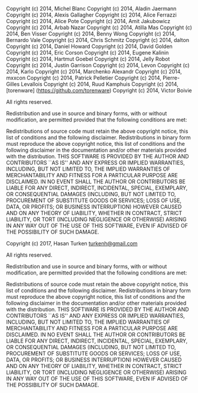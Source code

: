 Copyright (c) 2014, Michel Blanc Copyright (c) 2014, Aladin Jaermann Copyright (c) 2014, Alexis Gallagher Copyright (c) 2014, Alice Ferrazzi Copyright (c) 2014, Alice Pote Copyright (c) 2014, Amit Jakubowicz Copyright (c) 2014, Arbab Nazar Copyright (c) 2014, Atilla Mas Copyright (c) 2014, Ben Visser Copyright (c) 2014, Benny Wong Copyright (c) 2014, Bernardo Vale Copyright (c) 2014, Chris Schmitz Copyright (c) 2014, dalton Copyright (c) 2014, Daniel Howard Copyright (c) 2014, David Golden Copyright (c) 2014, Eric Corson Copyright (c) 2014, Eugene Kalinin Copyright (c) 2014, Hartmut Goebel Copyright (c) 2014, Jelly Robot Copyright (c) 2014, Justin Garrison Copyright (c) 2014, Levon Copyright (c) 2014, Karlo Copyright (c) 2014, Marchenko Alexandr Copyright (c) 2014, mxxcon Copyright (c) 2014, Patrick Pelletier Copyright (c) 2014, Pierre-Gilles Levallois Copyright (c) 2014, Ruud Kamphuis Copyright (c) 2014, [torenware] (https://github.com/torenware) Copyright (c) 2014, Victor Boivie

All rights reserved.

Redistribution and use in source and binary forms, with or without modification, are permitted provided that the following conditions are met:

Redistributions of source code must retain the above copyright notice, this list of conditions and the following disclaimer.
Redistributions in binary form must reproduce the above copyright notice, this list of conditions and the following disclaimer in the documentation and/or other materials provided with the distribution.
THIS SOFTWARE IS PROVIDED BY THE AUTHOR AND CONTRIBUTORS ``AS IS'' AND ANY EXPRESS OR IMPLIED WARRANTIES, INCLUDING, BUT NOT LIMITED TO, THE IMPLIED WARRANTIES OF MERCHANTABILITY AND FITNESS FOR A PARTICULAR PURPOSE ARE DISCLAIMED. IN NO EVENT SHALL THE AUTHOR OR CONTRIBUTORS BE LIABLE FOR ANY DIRECT, INDIRECT, INCIDENTAL, SPECIAL, EXEMPLARY, OR CONSEQUENTIAL DAMAGES (INCLUDING, BUT NOT LIMITED TO, PROCUREMENT OF SUBSTITUTE GOODS OR SERVICES; LOSS OF USE, DATA, OR PROFITS; OR BUSINESS INTERRUPTION) HOWEVER CAUSED AND ON ANY THEORY OF LIABILITY, WHETHER IN CONTRACT, STRICT LIABILITY, OR TORT (INCLUDING NEGLIGENCE OR OTHERWISE) ARISING IN ANY WAY OUT OF THE USE OF THIS SOFTWARE, EVEN IF ADVISED OF THE POSSIBILITY OF SUCH DAMAGE.	

Copyright (c) 2017, Hasan Turken turkenh@gmail.com

All rights reserved.

Redistribution and use in source and binary forms, with or without modification, are permitted provided that the following conditions are met:

Redistributions of source code must retain the above copyright notice, this list of conditions and the following disclaimer.
Redistributions in binary form must reproduce the above copyright notice, this list of conditions and the following disclaimer in the documentation and/or other materials provided with the distribution.
THIS SOFTWARE IS PROVIDED BY THE AUTHOR AND CONTRIBUTORS ``AS IS'' AND ANY EXPRESS OR IMPLIED WARRANTIES, INCLUDING, BUT NOT LIMITED TO, THE IMPLIED WARRANTIES OF MERCHANTABILITY AND FITNESS FOR A PARTICULAR PURPOSE ARE DISCLAIMED. IN NO EVENT SHALL THE AUTHOR OR CONTRIBUTORS BE LIABLE FOR ANY DIRECT, INDIRECT, INCIDENTAL, SPECIAL, EXEMPLARY, OR CONSEQUENTIAL DAMAGES (INCLUDING, BUT NOT LIMITED TO, PROCUREMENT OF SUBSTITUTE GOODS OR SERVICES; LOSS OF USE, DATA, OR PROFITS; OR BUSINESS INTERRUPTION) HOWEVER CAUSED AND ON ANY THEORY OF LIABILITY, WHETHER IN CONTRACT, STRICT LIABILITY, OR TORT (INCLUDING NEGLIGENCE OR OTHERWISE) ARISING IN ANY WAY OUT OF THE USE OF THIS SOFTWARE, EVEN IF ADVISED OF THE POSSIBILITY OF SUCH DAMAGE.

